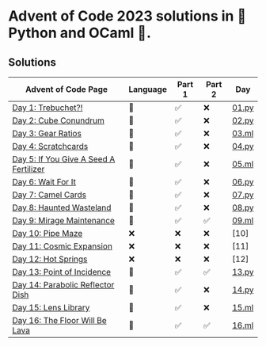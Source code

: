 # Advent of Code 2023 solutions in 🐍 Python and OCaml 🐪.

## Solutions

| Advent of Code Page                                                           | Language | Part 1 | Part 2 | Day               |
|-------------------------------------------------------------------------------|----------|--------|--------|-------------------|
| [Day 1: Trebuchet?!](https://adventofcode.com/2023/day/1)                     | 🐍       | ✅     | ❌     | [01.py](day1.py)  |
| [Day 2: Cube Conundrum](https://adventofcode.com/2023/day/2)                  | 🐍       | ✅     | ❌     | [02.py](day2.py)  |
| [Day 3: Gear Ratios](https://adventofcode.com/2023/day/3)                     | 🐫       | ✅     | ❌     | [03.ml](day3.ml)  |
| [Day 4: Scratchcards](https://adventofcode.com/2023/day/4)                    | 🐍       | ✅     | ❌     | [04.py](day4.py)  |
| [Day 5: If You Give A Seed A Fertilizer](https://adventofcode.com/2023/day/5) | 🐫       | ✅️     | ❌     | [05.ml](day5.ml)  |
| [Day 6: Wait For It](https://adventofcode.com/2023/day/6)                     | 🐍       | ✅     | ❌     | [06.py](day6.py)  |
| [Day 7: Camel Cards](https://adventofcode.com/2023/day/7)                     | 🐍       | ✅     | ❌     | [07.py](day7.py)  |
| [Day 8: Haunted Wasteland](https://adventofcode.com/2023/day/8)               | 🐍       | ✅     | ❌     | [08.py](day8.py)  |
| [Day 9: Mirage Maintenance ](https://adventofcode.com/2023/day/9)             | 🐫       | ✅     | ✅     | [09.ml](day9.ml)  |
| [Day 10: Pipe Maze](https://adventofcode.com/2023/day/10)                     | ❌       | ❌     | ❌     | [10]              |
| [Day 11: Cosmic Expansion](https://adventofcode.com/2023/day/11)              | ❌       | ❌     | ❌     | [11]              |
| [Day 12: Hot Springs](https://adventofcode.com/2023/day/12)                   | ❌       | ❌     | ❌     | [12]              |
| [Day 13: Point of Incidence](https://adventofcode.com/2023/day/13)            | 🐫       | ✅     | ✅     | [13.py](day13.ml) |
| [Day 14: Parabolic Reflector Dish](https://adventofcode.com/2023/day/14)      | 🐍       | ✅     | ❌     | [14.py](day14.py) |
| [Day 15: Lens Library](https://adventofcode.com/2023/day/15)                  | 🐫       | ✅️     | ❌     | [15.ml](day15.ml) |
| [Day 16: The Floor Will Be Lava](https://adventofcode.com/2023/day/16)        | 🐫       | ✅️     | ✅️     | [16.ml](day16.ml) |


